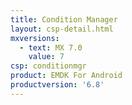 ```yaml
---
title: Condition Manager
layout: csp-detail.html
mxversions:
  - text: MX 7.0
    value: 7
csp: conditionmgr
product: EMDK For Android
productversion: '6.8'
---
```



















